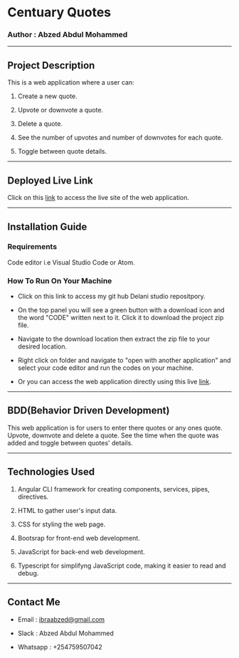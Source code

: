 # Centuary Quotes

### Author : Abzed Abdul Mohammed

*****

## Project Description

This  is a web application where a user can:

1. Create a new quote.

2. Upvote or downvote a quote.

3. Delete a quote.

4. See the number of upvotes and number of downvotes for each quote.

5. Toggle between quote details.

*****

## Deployed Live Link

Click on this [link]() to access the live site of the web application.

*****

## Installation Guide

### Requirements

Code editor i.e Visual Studio Code or Atom.

### How To Run On Your Machine

* Click on this link to access my git hub Delani studio repositpory.​

* On the top panel you will see a green button with a download icon and the word "CODE" written next to it. Click it to download the project zip file.​

* Navigate to the download location then extract the zip file to your desired location.​

* Right click on folder and navigate to "open with another application" and select your code editor and run the codes on your machine.
* Or you can access the web application directly using this live [link]().​

*****

## BDD(Behavior Driven Development)

This web application is for users to enter there quotes or any ones quote. Upvote, downvote and delete a quote. See the time when the quote was added and toggle between quotes' details.

*****

## Technologies Used

1. Angular CLI framework for creating components, services, pipes, directives.

2. HTML to gather user's input data.

3. CSS for styling the web page.

4. Bootsrap for front-end web development.

5. JavaScript for back-end web development.

5. Typescript for simplifyng JavaScript code, making it easier to read and debug.

*****

## Contact Me

* Email : ibraabzed@gmail.com​

* Slack : Abzed Abdul Mohammed​

* Whatsapp : +254759507042